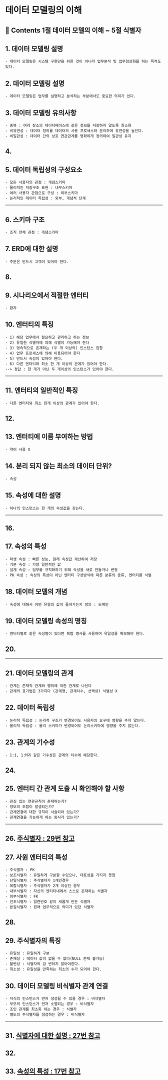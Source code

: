 # 데이터 모델링의 이해
**:book: Contents 1절 데이터 모델의 이해 ~ 5절 식별자**
---
## 1. 데이터 모델링 설명
    - 데이터 모델링은 시스템 구현만을 위한 것이 아니라 업무분석 및 업무형상화를 하는 목적도 있다.
## 2. 데이터 모델링 설명
    - 데이터 모델링은 업무를 설명하고 분석하는 부분에서도 중요한 의미가 있다.
## 3. 데이터 모델링 유의사항
    - 중복 : 여러 장소의 데이터베이스에 같은 정보를 저장하지 않도록 최소화
    - 비유연성 : 데이터 정의를 데이터의 사용 프로세스와 분리하여 유연성을 높인다.
    - 비일관성 : 데이터 간의 상호 연관관계를 명확하게 정의하여 일관성 유지
## 4.
## 5. 데이터 독립성의 구성요소
    - 모든 사용자의 관점 : 개념스키마
    - 물리적인 저장구조 표현 : 내부스키마
    - 여러 사용자 관점으로 구성 : 외부스키마
    - 논리적인 데이터 독립성 : 외부, 개념적 단계
---
## 6. 스키마 구조
    - 조직 전체 관점 : 개념스키마
## 7. ERD에 대한 설명
    - 주문은 반드시 고객이 있어야 한다.
## 8.
## 9. 시나리오에서 적절한 엔터티
    - 환자
## 10. 엔터티의 특징
    - 1) 해당 업무에서 필요하고 관리하고 하는 정보
    - 2) 유일한 식별자에 의해 식별이 가능해야 한다
    - 3) 영속적으로 존재하는 (두 개 이상의) 인스턴스 집합
    - 4) 업무 프로세스에 의해 이용되어야 한다
    - 5) 반드시 속성이 있어야 한다.
    - 6) 다른 엔터티와 최소 한 개 이상의 관계가 있어야 한다.
    --> 정답 : 한 개가 아닌 두 개이상의 인스턴스가 있어야 한다.
---
## 11. 엔터티의 일반적인 특징
    - 다른 엔터티와 최소 한개 이상의 관계가 있어야 한다.
## 12.
## 13. 엔터티에 이름 부여하는 방법
    - 약어 사용 X
## 14. 분리 되지 않는 최소의 데이터 단위?
    - 속성
## 15. 속성에 대한 설명
    - 하나의 인스턴스는 한 개의 속성값을 갖는다.
---
## 16.
## 17. 속성의 특성
    - 파생 속성 : 빠른 성능, 원래 속성값 계산하여 저장
    - 기본 속성 : 가장 일반적인 값
    - 설계 속성 : 업무를 규칙화하기 위해 속성을 새로 만들거나 변형
    - PK 속성 : 속성의 특성이 아닌 엔터티 구성방식에 따른 분류의 종류, 엔터티를 식별
## 18. 데이터 모델의 개념
    - 속성에 대해서 어떤 유형의 값이 들어가는지 정의 : 도메인
## 19. 데이터 모델링 속성의 명칭
    - 엔터티별로 같은 속성명이 있다면 복합 명사를 사용하여 유일성을 확보해야 한다.
## 20.
---
## 21. 데이터 모델링의 관계
    - 관계는 존재적 관계와 행위에 의한 관계로 나뉜다
    - 관계의 표기법은 3가지다 (관계명, 관계차수, 선택성) 식별성 X
## 22. 데이터 독립성
    - 논리적 독립성 : 논리적 구조가 변경되어도 사용자의 요구에 영향을 주지 않는다.
    - 물리적 독립성 : 물리 스키마가 변경되어도 논리스키마에 영향을 주지 않는다.
## 23. 관계의 기수성
    - 1:1, 1:M과 같은 기수성은 관계의 차수에 해당한다.
## 24.
## 25. 엔터티 간 관계 도출 시 확인해야 할 사항
    - 관심 있는 연관규칙이 존재하는가?
    - 정보의 조합이 발생되는가?
    - 관계연결에 대한 규칙이 서술되어 있는가?
    - 관계연결을 가능하게 하는 동사가 있는가?
---
## 26. [주식별자 : 29번 참고](#29-주식별자의-특징)
## 27. 사원 엔터티의 특성
    - 주식별자 : PK
    - 보조식별자 : 유일하게 구분할 수있으나, 대표성을 가지지 못함
    - 단일식별자 : 주식별자가 1개인경우
    - 복합식별자 : 주식별자가 2개 이상인 경우
    - 내부식별자 : 자신의 엔티티내에서 스스로 존재하는 식별자
    - 외부식별자 : FK
    - 인조식별자 : 일련번호 같이 새롭개 만든 식별자
    - 본질식별자 : 원래 업무적으로 의미가 있던 식별자
## 28.
## 29. 주식별자의 특징
    - 유일성 : 유일하게 구분
    - 존재성 : 데이터 값이 없을 수 없다(NULL 존재 불가능)
    - 불변성 : 식별자의 값 변하지 않아야한다.
    - 최소성 : 유일성을 만족하는 최소의 수가 되어야 한다.
## 30. 데이터 모델링 비식별자 관계 연결
    - 자식의 인스턴스가 먼저 생성될 수 있을 경우 : 비식별자
    - 부모의 인스턴스가 먼저 소멸되는 경우 : 비식별자
    - 조인 관계를 최소화 하는 경우 : 식별자
    - 별도의 주식별자를 생성하는 경우 : 비식별자
---
## 31. [식별자에 대한 설명 : 27번 참고](#27-사원-엔터티의-특성)
## 32.
## 33. [속성의 특성 : 17번 참고](#17-속성의-특성)
